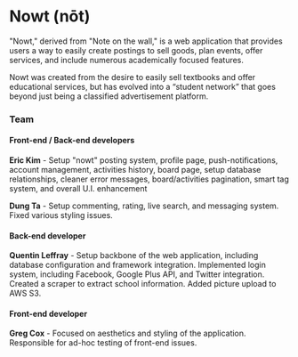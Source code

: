 Nowt (nōt)
====

"Nowt," derived from "Note on the wall," is a web application that provides users a way to easily create postings to sell goods, plan events, offer services, and include numerous academically focused features.

Nowt was created from the desire to easily sell textbooks and offer educational services, but has evolved into a “student network” that goes beyond just being a classified advertisement platform. 

### Team
#### Front-end / Back-end developers

**Eric Kim** - Setup "nowt" posting system, profile page, push-notifications, account management, activities history, board page, setup database relationships, cleaner error messages, board/activities pagination, smart tag system, and overall U.I. enhancement

**Dung Ta** - Setup commenting, rating, live search, and messaging system. Fixed various styling issues. 

#### Back-end developer

**Quentin Leffray** - Setup backbone of the web application, including database configuration and framework integration. Implemented login system, including Facebook, Google Plus API, and Twitter integration. Created a scraper to extract school information. Added picture upload to AWS S3.

#### Front-end developer
**Greg Cox** - Focused on aesthetics and styling of the application. Responsible for ad-hoc testing of front-end issues. 
